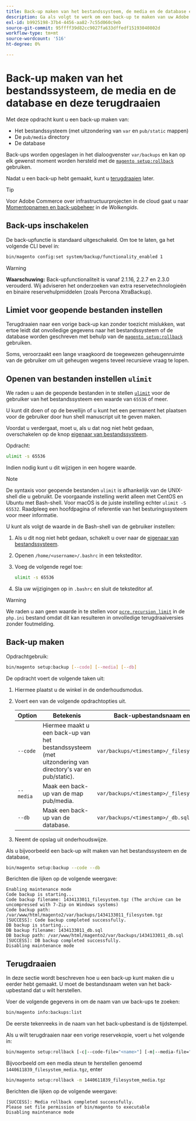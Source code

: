 ```yaml
---
title: Back-up maken van het bestandssysteem, de media en de database en deze terugdraaien
description: Ga als volgt te werk om een back-up te maken van uw Adobe Commerce- of Magento Open Source-toepassing en deze te herstellen.
exl-id: b9925198-37b4-4456-aa82-7c55d060c9eb
source-git-commit: 95ffff39d82cc9027fa633dffedf15193040802d
workflow-type: tm+mt
source-wordcount: '516'
ht-degree: 0%

---
```


# Back-up maken van het bestandssysteem, de media en de database en deze terugdraaien

Met deze opdracht kunt u een back-up maken van:

* Het bestandssysteem (met uitzondering van `var` en `pub/static` mappen)
* De `pub/media` directory
* De database

Back-ups worden opgeslagen in het dialoogvenster `var/backups` en kan op elk gewenst moment worden hersteld met de [`magento setup:rollback`](uninstall-modules.md#roll-back-the-file-system-database-or-media-files) gebruiken.

Nadat u een back-up hebt gemaakt, kunt u [terugdraaien](#rollback) later.

>[!TIP]
>
>Voor Adobe Commerce over infrastructuurprojecten in de cloud gaat u naar [Momentopnamen en back-upbeheer](https://devdocs.magento.com/cloud/project/project-webint-snap.html) in de _Wolkengids_.

## Back-ups inschakelen

De back-upfunctie is standaard uitgeschakeld. Om toe te laten, ga het volgende CLI bevel in:

```bash
bin/magento config:set system/backup/functionality_enabled 1
```

>[!WARNING]
>
>**Waarschuwing:**
>Back-upfunctionaliteit is vanaf 2.1.16, 2.2.7 en 2.3.0 verouderd. Wij adviseren het onderzoeken van extra reservetechnologieën en binaire reservehulpmiddelen (zoals Percona XtraBackup).

## Limiet voor geopende bestanden instellen

Terugdraaien naar een vorige back-up kan zonder toezicht mislukken, wat ertoe leidt dat onvolledige gegevens naar het bestandssysteem of de database worden geschreven met behulp van de [`magento setup:rollback`](uninstall-modules.md#roll-back-the-file-system-database-or-media-files) gebruiken.

Soms, veroorzaakt een lange vraagkoord de toegewezen geheugenruimte van de gebruiker om uit geheugen wegens teveel recursieve vraag te lopen.

## Openen van bestanden instellen `ulimit`

We raden u aan de geopende bestanden in te stellen [`ulimit`](https://ss64.com/bash/ulimit.html) voor de gebruiker van het bestandssysteem een waarde van `65536` of meer.

U kunt dit doen of op de bevellijn of u kunt het een permanent het plaatsen voor de gebruiker door hun shell manuscript uit te geven maken.

Voordat u verdergaat, moet u, als u dat nog niet hebt gedaan, overschakelen op de knop [eigenaar van bestandssysteem](../prerequisites/file-system/overview.md).

Opdracht:

```bash
ulimit -s 65536
```

Indien nodig kunt u dit wijzigen in een hogere waarde.

>[!NOTE]
>
>De syntaxis voor geopende bestanden `ulimit` is afhankelijk van de UNIX-shell die u gebruikt. De voorgaande instelling werkt alleen met CentOS en Ubuntu met Bash-shell. Voor macOS is de juiste instelling echter `ulimit -S 65532`. Raadpleeg een hoofdpagina of referentie van het besturingssysteem voor meer informatie.

U kunt als volgt de waarde in de Bash-shell van de gebruiker instellen:

1. Als u dit nog niet hebt gedaan, schakelt u over naar de [eigenaar van bestandssysteem](../prerequisites/file-system/overview.md).
1. Openen `/home/<username>/.bashrc` in een teksteditor.
1. Voeg de volgende regel toe:

   ```bash
   ulimit -s 65536
   ```

1. Sla uw wijzigingen op in `.bashrc` en sluit de teksteditor af.

>[!WARNING]
>
>We raden u aan geen waarde in te stellen voor [`pcre.recursion_limit`](https://www.php.net/manual/en/pcre.configuration.php) in de `php.ini` bestand omdat dit kan resulteren in onvolledige terugdraaiversies zonder foutmelding.

## Back-up maken

Opdrachtgebruik:

```bash
bin/magento setup:backup [--code] [--media] [--db]
```

De opdracht voert de volgende taken uit:

1. Hiermee plaatst u de winkel in de onderhoudsmodus.
1. Voert een van de volgende opdrachtopties uit.

   | Option | Betekenis | Back-upbestandsnaam en -locatie |
   |--- |--- |--- |
   | `--code` | Hiermee maakt u een back-up van het bestandssysteem (met uitzondering van directory&#39;s var en pub/static). | `var/backups/<timestamp>/_filesystem.tgz` |
   | `--media` | Maak een back-up van de map pub/media. | `var/backups/<timestamp>/_filesystem_media.tgz` |
   | `--db` | Maak een back-up van de database. | `var/backups/<timestamp>/_db.sql` |

1. Neemt de opslag uit onderhoudswijze.

Als u bijvoorbeeld een back-up wilt maken van het bestandssysteem en de database,

```bash
bin/magento setup:backup --code --db
```

Berichten die lijken op de volgende weergave:

```terminal
Enabling maintenance mode
Code backup is starting...
Code backup filename: 1434133011_filesystem.tgz (The archive can be uncompressed with 7-Zip on Windows systems)
Code backup path: /var/www/html/magento2/var/backups/1434133011_filesystem.tgz
[SUCCESS]: Code backup completed successfully.
DB backup is starting...
DB backup filename: 1434133011_db.sql
DB backup path: /var/www/html/magento2/var/backups/1434133011_db.sql
[SUCCESS]: DB backup completed successfully.
Disabling maintenance mode
```

## Terugdraaien

In deze sectie wordt beschreven hoe u een back-up kunt maken die u eerder hebt gemaakt. U moet de bestandsnaam weten van het back-upbestand dat u wilt herstellen.

Voer de volgende gegevens in om de naam van uw back-ups te zoeken:

```bash
bin/magento info:backups:list
```

De eerste tekenreeks in de naam van het back-upbestand is de tijdstempel.

Als u wilt terugdraaien naar een vorige reservekopie, voert u het volgende in:

```bash
bin/magento setup:rollback [-c|--code-file="<name>"] [-m|--media-file="<name>"] [-d|--db-file="<name>"]
```

Bijvoorbeeld om een media steun te herstellen genoemd `1440611839_filesystem_media.tgz`, enter

```bash
bin/magento setup:rollback -m 1440611839_filesystem_media.tgz
```

Berichten die lijken op de volgende weergave:

```terminal
[SUCCESS]: Media rollback completed successfully.
Please set file permission of bin/magento to executable
Disabling maintenance mode
```

